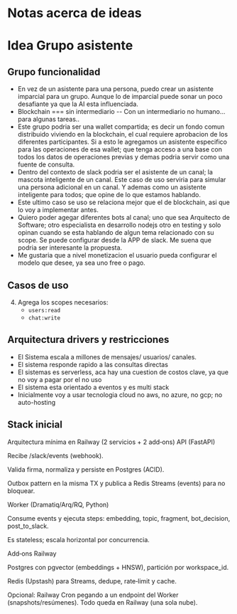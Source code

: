 # Notas acerca de ideas

# Idea Grupo asistente

## Grupo funcionalidad

- En vez de un asistente para una persona, puedo crear un asistente imparcial para un grupo. Aunque lo de imparcial puede sonar un poco desafiante ya que la AI esta influenciada.
- Blockchain === sin intermediario -- Con un intermediario no humano... para algunas tareas..
- Este grupo podria ser una wallet compartida; es decir un fondo comun distribuido viviendo en la blockchain, el cual requiere aprobacion de los diferentes participantes. Si a esto le agregamos un asistente especifico para las operaciones de esa wallet; que tenga acceso a una base con todos los datos de operaciones previas y demas podria servir como una fuente de consulta.
- Dentro del contexto de slack podria ser el asistente de un canal; la mascota inteligente de un canal. Este caso de uso serviria para simular una persona adicional en un canal. Y ademas como un asistente inteligente para todos; que opine de lo que estamos hablando.
- Este ultimo caso se uso se relaciona mejor que el de blockchain, asi que lo voy a implementar antes.
- Quiero poder agegar diferentes bots al canal; uno que sea Arquitecto de Software; otro especialista en desarrollo nodejs otro en testing y solo opinan cuando se esta hablando de algun tema relacionado con su scope. Se puede configurar desde la APP de slack. Me suena que podria ser interesante la propuesta.
- Me gustaria que a nivel monetizacion el usuario pueda configurar el modelo que desee, ya sea uno free o pago.



## Casos de uso


4. Agrega los scopes necesarios:
   - `users:read`
   - `chat:write`


## Arquitectura drivers y restricciones

- El Sistema escala a millones de mensajes/ usuarios/ canales.
- El sistema responde rapido a las consultas directas
- El sistemas es serverless, aca hay una cuestion de costos clave, ya que no voy a pagar por el no uso
- El sistema esta orientado a eventos y es multi stack
- Inicialmente voy a usar tecnologia cloud no aws, no azure, no gcp; no auto-hosting



## Stack inicial

Arquitectura mínima en Railway (2 servicios + 2 add‑ons)
API (FastAPI)

Recibe /slack/events (webhook).

Valida firma, normaliza y persiste en Postgres (ACID).

Outbox pattern en la misma TX y publica a Redis Streams (events) para no bloquear.

Worker (Dramatiq/Arq/RQ, Python)

Consume events y ejecuta steps: embedding, topic, fragment, bot_decision, post_to_slack.

Es stateless; escala horizontal por concurrencia.

Add‑ons Railway

Postgres con pgvector (embeddings + HNSW), partición por workspace_id.

Redis (Upstash) para Streams, dedupe, rate‑limit y cache.

Opcional: Railway Cron pegando a un endpoint del Worker (snapshots/resúmenes).
Todo queda en Railway (una sola nube).